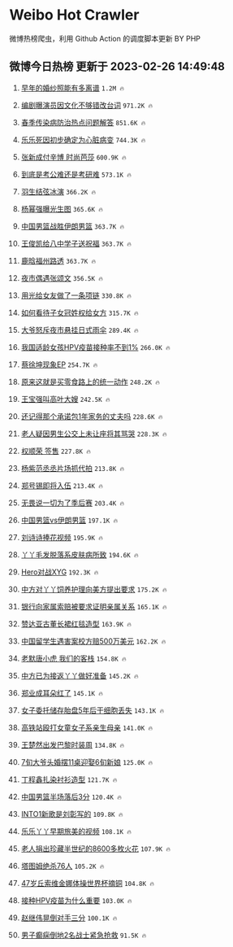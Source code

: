 # Weibo Hot Crawler 



微博热榜爬虫，利用 Github Action 的调度脚本更新 BY PHP 


## 微博今日热榜 更新于 2023-02-26 14:49:48 
1. [早年的婚纱照能有多离谱](https://s.weibo.com/weibo?q=%23%E6%97%A9%E5%B9%B4%E7%9A%84%E5%A9%9A%E7%BA%B1%E7%85%A7%E8%83%BD%E6%9C%89%E5%A4%9A%E7%A6%BB%E8%B0%B1%23&t=31&band_rank=1&Refer=top) `1.2M 🔥` 

1. [编剧曝演员因文化不够错改台词](https://s.weibo.com/weibo?q=%23%E7%BC%96%E5%89%A7%E6%9B%9D%E6%BC%94%E5%91%98%E5%9B%A0%E6%96%87%E5%8C%96%E4%B8%8D%E5%A4%9F%E9%94%99%E6%94%B9%E5%8F%B0%E8%AF%8D%23&t=31&band_rank=2&Refer=top) `971.2K 🔥` 

1. [春季传染病防治热点问题解答](https://s.weibo.com/weibo?q=%23%E6%98%A5%E5%AD%A3%E4%BC%A0%E6%9F%93%E7%97%85%E9%98%B2%E6%B2%BB%E7%83%AD%E7%82%B9%E9%97%AE%E9%A2%98%E8%A7%A3%E7%AD%94%23&t=31&band_rank=3&Refer=top) `851.6K 🔥` 

1. [乐乐死因初步确定为心脏病变](https://s.weibo.com/weibo?q=%23%E4%B9%90%E4%B9%90%E6%AD%BB%E5%9B%A0%E5%88%9D%E6%AD%A5%E7%A1%AE%E5%AE%9A%E4%B8%BA%E5%BF%83%E8%84%8F%E7%97%85%E5%8F%98%23&t=31&band_rank=4&Refer=top) `744.3K 🔥` 

1. [张新成付辛博 时尚芭莎](https://s.weibo.com/weibo?q=%E5%BC%A0%E6%96%B0%E6%88%90%E4%BB%98%E8%BE%9B%E5%8D%9A%20%E6%97%B6%E5%B0%9A%E8%8A%AD%E8%8E%8E&t=31&band_rank=5&Refer=top) `600.9K 🔥` 

1. [到底是考公难还是考研难](https://s.weibo.com/weibo?q=%23%E5%88%B0%E5%BA%95%E6%98%AF%E8%80%83%E5%85%AC%E9%9A%BE%E8%BF%98%E6%98%AF%E8%80%83%E7%A0%94%E9%9A%BE%23&t=31&band_rank=6&Refer=top) `573.1K 🔥` 

1. [羽生结弦冰演](https://s.weibo.com/weibo?q=%E7%BE%BD%E7%94%9F%E7%BB%93%E5%BC%A6%E5%86%B0%E6%BC%94&t=31&band_rank=7&Refer=top) `366.2K 🔥` 

1. [杨幂强曝光生图](https://s.weibo.com/weibo?q=%23%E6%9D%A8%E5%B9%82%E5%BC%BA%E6%9B%9D%E5%85%89%E7%94%9F%E5%9B%BE%23&t=31&band_rank=8&Refer=top) `365.6K 🔥` 

1. [中国男篮战胜伊朗男篮](https://s.weibo.com/weibo?q=%23%E4%B8%AD%E5%9B%BD%E7%94%B7%E7%AF%AE%E6%88%98%E8%83%9C%E4%BC%8A%E6%9C%97%E7%94%B7%E7%AF%AE%23&t=31&band_rank=9&Refer=top) `363.7K 🔥` 

1. [王俊凯给八中学子送祝福](https://s.weibo.com/weibo?q=%23%E7%8E%8B%E4%BF%8A%E5%87%AF%E7%BB%99%E5%85%AB%E4%B8%AD%E5%AD%A6%E5%AD%90%E9%80%81%E7%A5%9D%E7%A6%8F%23&t=31&band_rank=10&Refer=top) `363.7K 🔥` 

1. [鹿晗福州路透](https://s.weibo.com/weibo?q=%23%E9%B9%BF%E6%99%97%E7%A6%8F%E5%B7%9E%E8%B7%AF%E9%80%8F%23&t=31&band_rank=11&Refer=top) `363.7K 🔥` 

1. [夜市偶遇张颂文](https://s.weibo.com/weibo?q=%E5%A4%9C%E5%B8%82%E5%81%B6%E9%81%87%E5%BC%A0%E9%A2%82%E6%96%87&t=31&band_rank=12&Refer=top) `356.5K 🔥` 

1. [用光给女友做了一条项链](https://s.weibo.com/weibo?q=%E7%94%A8%E5%85%89%E7%BB%99%E5%A5%B3%E5%8F%8B%E5%81%9A%E4%BA%86%E4%B8%80%E6%9D%A1%E9%A1%B9%E9%93%BE&t=31&band_rank=13&Refer=top) `330.8K 🔥` 

1. [如何看待子女冠姓权给女方](https://s.weibo.com/weibo?q=%23%E5%A6%82%E4%BD%95%E7%9C%8B%E5%BE%85%E5%AD%90%E5%A5%B3%E5%86%A0%E5%A7%93%E6%9D%83%E7%BB%99%E5%A5%B3%E6%96%B9%23&t=31&band_rank=14&Refer=top) `315.7K 🔥` 

1. [大爷怒斥夜市悬挂日式雨伞](https://s.weibo.com/weibo?q=%23%E5%A4%A7%E7%88%B7%E6%80%92%E6%96%A5%E5%A4%9C%E5%B8%82%E6%82%AC%E6%8C%82%E6%97%A5%E5%BC%8F%E9%9B%A8%E4%BC%9E%23&t=31&band_rank=15&Refer=top) `289.4K 🔥` 

1. [我国适龄女孩HPV疫苗接种率不到1%](https://s.weibo.com/weibo?q=%23%E6%88%91%E5%9B%BD%E9%80%82%E9%BE%84%E5%A5%B3%E5%AD%A9HPV%E7%96%AB%E8%8B%97%E6%8E%A5%E7%A7%8D%E7%8E%87%E4%B8%8D%E5%88%B01%25%23&t=31&band_rank=16&Refer=top) `266.0K 🔥` 

1. [蔡徐坤现象EP](https://s.weibo.com/weibo?q=%23%E8%94%A1%E5%BE%90%E5%9D%A4%E7%8E%B0%E8%B1%A1EP%23&t=31&band_rank=17&Refer=top) `254.7K 🔥` 

1. [原来这就是买零食路上的统一动作](https://s.weibo.com/weibo?q=%23%E5%8E%9F%E6%9D%A5%E8%BF%99%E5%B0%B1%E6%98%AF%E4%B9%B0%E9%9B%B6%E9%A3%9F%E8%B7%AF%E4%B8%8A%E7%9A%84%E7%BB%9F%E4%B8%80%E5%8A%A8%E4%BD%9C%23&t=31&band_rank=18&Refer=top) `248.2K 🔥` 

1. [王宝强叫高叶大嫂](https://s.weibo.com/weibo?q=%23%E7%8E%8B%E5%AE%9D%E5%BC%BA%E5%8F%AB%E9%AB%98%E5%8F%B6%E5%A4%A7%E5%AB%82%23&t=31&band_rank=19&Refer=top) `242.5K 🔥` 

1. [还记得那个承诺包1年家务的丈夫吗](https://s.weibo.com/weibo?q=%23%E8%BF%98%E8%AE%B0%E5%BE%97%E9%82%A3%E4%B8%AA%E6%89%BF%E8%AF%BA%E5%8C%851%E5%B9%B4%E5%AE%B6%E5%8A%A1%E7%9A%84%E4%B8%88%E5%A4%AB%E5%90%97%23&t=31&band_rank=20&Refer=top) `228.6K 🔥` 

1. [老人疑因男生公交上未让座将其骂哭](https://s.weibo.com/weibo?q=%23%E8%80%81%E4%BA%BA%E7%96%91%E5%9B%A0%E7%94%B7%E7%94%9F%E5%85%AC%E4%BA%A4%E4%B8%8A%E6%9C%AA%E8%AE%A9%E5%BA%A7%E5%B0%86%E5%85%B6%E9%AA%82%E5%93%AD%23&t=31&band_rank=21&Refer=top) `228.3K 🔥` 

1. [权顺荣 签售](https://s.weibo.com/weibo?q=%E6%9D%83%E9%A1%BA%E8%8D%A3%20%E7%AD%BE%E5%94%AE&t=31&band_rank=22&Refer=top) `227.8K 🔥` 

1. [杨紫范丞丞片场抓代拍](https://s.weibo.com/weibo?q=%23%E6%9D%A8%E7%B4%AB%E8%8C%83%E4%B8%9E%E4%B8%9E%E7%89%87%E5%9C%BA%E6%8A%93%E4%BB%A3%E6%8B%8D%23&t=31&band_rank=23&Refer=top) `213.8K 🔥` 

1. [郑号锡即将入伍](https://s.weibo.com/weibo?q=%23%E9%83%91%E5%8F%B7%E9%94%A1%E5%8D%B3%E5%B0%86%E5%85%A5%E4%BC%8D%23&t=31&band_rank=24&Refer=top) `213.4K 🔥` 

1. [无畏说一切为了季后赛](https://s.weibo.com/weibo?q=%23%E6%97%A0%E7%95%8F%E8%AF%B4%E4%B8%80%E5%88%87%E4%B8%BA%E4%BA%86%E5%AD%A3%E5%90%8E%E8%B5%9B%23&t=31&band_rank=25&Refer=top) `203.4K 🔥` 

1. [中国男篮vs伊朗男篮](https://s.weibo.com/weibo?q=%23%E4%B8%AD%E5%9B%BD%E7%94%B7%E7%AF%AEvs%E4%BC%8A%E6%9C%97%E7%94%B7%E7%AF%AE%23&t=31&band_rank=26&Refer=top) `197.1K 🔥` 

1. [刘诗诗捧花视频](https://s.weibo.com/weibo?q=%23%E5%88%98%E8%AF%97%E8%AF%97%E6%8D%A7%E8%8A%B1%E8%A7%86%E9%A2%91%23&t=31&band_rank=27&Refer=top) `195.9K 🔥` 

1. [丫丫毛发脱落系皮肤病所致](https://s.weibo.com/weibo?q=%23%E4%B8%AB%E4%B8%AB%E6%AF%9B%E5%8F%91%E8%84%B1%E8%90%BD%E7%B3%BB%E7%9A%AE%E8%82%A4%E7%97%85%E6%89%80%E8%87%B4%23&t=31&band_rank=28&Refer=top) `194.6K 🔥` 

1. [Hero对战XYG](https://s.weibo.com/weibo?q=%23Hero%E5%AF%B9%E6%88%98XYG%23&t=31&band_rank=29&Refer=top) `192.3K 🔥` 

1. [中方对丫丫饲养护理向美方提出要求](https://s.weibo.com/weibo?q=%23%E4%B8%AD%E6%96%B9%E5%AF%B9%E4%B8%AB%E4%B8%AB%E9%A5%B2%E5%85%BB%E6%8A%A4%E7%90%86%E5%90%91%E7%BE%8E%E6%96%B9%E6%8F%90%E5%87%BA%E8%A6%81%E6%B1%82%23&t=31&band_rank=30&Refer=top) `175.2K 🔥` 

1. [银行向家属索赔被要求证明亲属关系](https://s.weibo.com/weibo?q=%23%E9%93%B6%E8%A1%8C%E5%90%91%E5%AE%B6%E5%B1%9E%E7%B4%A2%E8%B5%94%E8%A2%AB%E8%A6%81%E6%B1%82%E8%AF%81%E6%98%8E%E4%BA%B2%E5%B1%9E%E5%85%B3%E7%B3%BB%23&t=31&band_rank=31&Refer=top) `165.1K 🔥` 

1. [赞达亚古董长裙红毯造型](https://s.weibo.com/weibo?q=%23%E8%B5%9E%E8%BE%BE%E4%BA%9A%E5%8F%A4%E8%91%A3%E9%95%BF%E8%A3%99%E7%BA%A2%E6%AF%AF%E9%80%A0%E5%9E%8B%23&t=31&band_rank=32&Refer=top) `163.9K 🔥` 

1. [中国留学生遇害案校方赔500万美元](https://s.weibo.com/weibo?q=%23%E4%B8%AD%E5%9B%BD%E7%95%99%E5%AD%A6%E7%94%9F%E9%81%87%E5%AE%B3%E6%A1%88%E6%A0%A1%E6%96%B9%E8%B5%94500%E4%B8%87%E7%BE%8E%E5%85%83%23&t=31&band_rank=33&Refer=top) `162.2K 🔥` 

1. [老默唐小虎 我们的客栈](https://s.weibo.com/weibo?q=%E8%80%81%E9%BB%98%E5%94%90%E5%B0%8F%E8%99%8E%20%E6%88%91%E4%BB%AC%E7%9A%84%E5%AE%A2%E6%A0%88&t=31&band_rank=34&Refer=top) `154.8K 🔥` 

1. [中方已为接返丫丫做好准备](https://s.weibo.com/weibo?q=%23%E4%B8%AD%E6%96%B9%E5%B7%B2%E4%B8%BA%E6%8E%A5%E8%BF%94%E4%B8%AB%E4%B8%AB%E5%81%9A%E5%A5%BD%E5%87%86%E5%A4%87%23&t=31&band_rank=35&Refer=top) `145.2K 🔥` 

1. [郑业成耳朵红了](https://s.weibo.com/weibo?q=%23%E9%83%91%E4%B8%9A%E6%88%90%E8%80%B3%E6%9C%B5%E7%BA%A2%E4%BA%86%23&t=31&band_rank=36&Refer=top) `145.1K 🔥` 

1. [女子委托储存胎盘5年后干细胞丢失](https://s.weibo.com/weibo?q=%23%E5%A5%B3%E5%AD%90%E5%A7%94%E6%89%98%E5%82%A8%E5%AD%98%E8%83%8E%E7%9B%985%E5%B9%B4%E5%90%8E%E5%B9%B2%E7%BB%86%E8%83%9E%E4%B8%A2%E5%A4%B1%23&t=31&band_rank=37&Refer=top) `143.1K 🔥` 

1. [高铁站殴打女童女子系亲生母亲](https://s.weibo.com/weibo?q=%23%E9%AB%98%E9%93%81%E7%AB%99%E6%AE%B4%E6%89%93%E5%A5%B3%E7%AB%A5%E5%A5%B3%E5%AD%90%E7%B3%BB%E4%BA%B2%E7%94%9F%E6%AF%8D%E4%BA%B2%23&t=31&band_rank=38&Refer=top) `141.0K 🔥` 

1. [王楚然出发巴黎时装周](https://s.weibo.com/weibo?q=%23%E7%8E%8B%E6%A5%9A%E7%84%B6%E5%87%BA%E5%8F%91%E5%B7%B4%E9%BB%8E%E6%97%B6%E8%A3%85%E5%91%A8%23&t=31&band_rank=39&Refer=top) `134.8K 🔥` 

1. [7旬大爷头婚摆11桌迎娶6旬新娘](https://s.weibo.com/weibo?q=%237%E6%97%AC%E5%A4%A7%E7%88%B7%E5%A4%B4%E5%A9%9A%E6%91%8611%E6%A1%8C%E8%BF%8E%E5%A8%B66%E6%97%AC%E6%96%B0%E5%A8%98%23&t=31&band_rank=40&Refer=top) `125.0K 🔥` 

1. [丁程鑫扎染衬衫造型](https://s.weibo.com/weibo?q=%23%E4%B8%81%E7%A8%8B%E9%91%AB%E6%89%8E%E6%9F%93%E8%A1%AC%E8%A1%AB%E9%80%A0%E5%9E%8B%23&t=31&band_rank=41&Refer=top) `121.7K 🔥` 

1. [中国男篮半场落后3分](https://s.weibo.com/weibo?q=%23%E4%B8%AD%E5%9B%BD%E7%94%B7%E7%AF%AE%E5%8D%8A%E5%9C%BA%E8%90%BD%E5%90%8E3%E5%88%86%23&t=31&band_rank=42&Refer=top) `120.4K 🔥` 

1. [INTO1新歌是刘彰写的](https://s.weibo.com/weibo?q=%23INTO1%E6%96%B0%E6%AD%8C%E6%98%AF%E5%88%98%E5%BD%B0%E5%86%99%E7%9A%84%23&t=31&band_rank=43&Refer=top) `109.8K 🔥` 

1. [乐乐丫丫早期旅美的视频](https://s.weibo.com/weibo?q=%23%E4%B9%90%E4%B9%90%E4%B8%AB%E4%B8%AB%E6%97%A9%E6%9C%9F%E6%97%85%E7%BE%8E%E7%9A%84%E8%A7%86%E9%A2%91%23&t=31&band_rank=44&Refer=top) `108.1K 🔥` 

1. [老人捐出珍藏半世纪的8600多枚火花](https://s.weibo.com/weibo?q=%23%E8%80%81%E4%BA%BA%E6%8D%90%E5%87%BA%E7%8F%8D%E8%97%8F%E5%8D%8A%E4%B8%96%E7%BA%AA%E7%9A%848600%E5%A4%9A%E6%9E%9A%E7%81%AB%E8%8A%B1%23&t=31&band_rank=45&Refer=top) `107.9K 🔥` 

1. [塔图姆绝杀76人](https://s.weibo.com/weibo?q=%23%E5%A1%94%E5%9B%BE%E5%A7%86%E7%BB%9D%E6%9D%8076%E4%BA%BA%23&t=31&band_rank=46&Refer=top) `105.2K 🔥` 

1. [47岁丘索维金娜体操世界杯摘铜](https://s.weibo.com/weibo?q=%2347%E5%B2%81%E4%B8%98%E7%B4%A2%E7%BB%B4%E9%87%91%E5%A8%9C%E4%BD%93%E6%93%8D%E4%B8%96%E7%95%8C%E6%9D%AF%E6%91%98%E9%93%9C%23&t=31&band_rank=47&Refer=top) `104.8K 🔥` 

1. [接种HPV疫苗为什么重要](https://s.weibo.com/weibo?q=%23%E6%8E%A5%E7%A7%8DHPV%E7%96%AB%E8%8B%97%E4%B8%BA%E4%BB%80%E4%B9%88%E9%87%8D%E8%A6%81%23&t=31&band_rank=48&Refer=top) `103.0K 🔥` 

1. [赵继伟晃倒对手三分](https://s.weibo.com/weibo?q=%23%E8%B5%B5%E7%BB%A7%E4%BC%9F%E6%99%83%E5%80%92%E5%AF%B9%E6%89%8B%E4%B8%89%E5%88%86%23&t=31&band_rank=49&Refer=top) `100.1K 🔥` 

1. [男子癫痫倒地2名战士紧急抢救](https://s.weibo.com/weibo?q=%23%E7%94%B7%E5%AD%90%E7%99%AB%E7%97%AB%E5%80%92%E5%9C%B02%E5%90%8D%E6%88%98%E5%A3%AB%E7%B4%A7%E6%80%A5%E6%8A%A2%E6%95%91%23&t=31&band_rank=50&Refer=top) `91.5K 🔥` 

